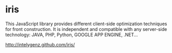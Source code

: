 iris
====

This JavaScript library provides different client-side optimization techniques for front construction. It is independent and compatible with any server-side technology: JAVA, PHP, Python, GOOGLE APP ENGINE, .NET...

http://intelygenz.github.com/iris/